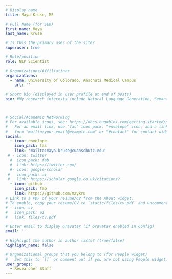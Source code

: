 ```yaml
---
# Display name
title: Maya Kruse, MS

# Full Name (for SEO)
first_name: Maya 
last_name: Kruse

# Is this the primary user of the site?
superuser: true

# Role/position
role: NLP Scientist

# Organizations/Affiliations
organizations:
  - name: University of Colorado, Anschutz Medical Campus 
    url: ''

# Short bio (displayed in user profile at end of posts)
bio: #My research interests include Natural Language Generation, Semantic Representation, Summarization Evaluation, Graph-based NLP, and AI applications in medicine and education. 



# Social/Academic Networking
# For available icons, see: https://docs.hugoblox.com/getting-started/page-builder/#icons
#   For an email link, use "fas" icon pack, "envelope" icon, and a link in the
#   form "mailto:your-email@example.com" or "#contact" for contact widget.
social:
  - icon: envelope
    icon_pack: fas
    link: 'mailto:maya.kruse@cuanschutz.edu'
 # - icon: twitter
  #  icon_pack: fab
  #  link: https://twitter.com/
  #- icon: google-scholar
 #   icon_pack: ai
 #   link: https://scholar.google.co.uk/citations?
  - icon: github
    icon_pack: fab
    link: https://github.com/maykru
# Link to a PDF of your resume/CV from the About widget.
# To enable, copy your resume/CV to `static/files/cv.pdf` and uncomment the lines below.
# - icon: cv
#   icon_pack: ai
#   link: files/cv.pdf

# Enter email to display Gravatar (if Gravatar enabled in Config)
email: ''

# Highlight the author in author lists? (true/false)
highlight_name: false

# Organizational groups that you belong to (for People widget)
#   Set this to `[]` or comment out if you are not using People widget.
user_groups:
  - Researcher Staff
---
```


